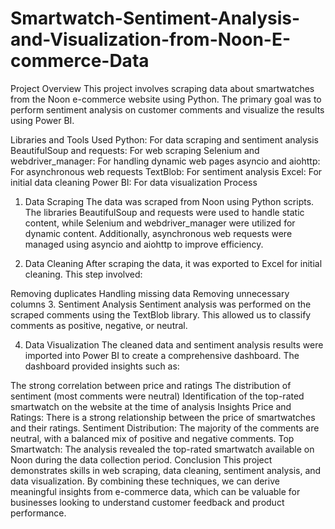 # Smartwatch-Sentiment-Analysis-and-Visualization-from-Noon-E-commerce-Data
Project Overview
This project involves scraping data about smartwatches from the Noon e-commerce website using Python. The primary goal was to perform sentiment analysis on customer comments and visualize the results using Power BI.

Libraries and Tools Used
Python: For data scraping and sentiment analysis
BeautifulSoup and requests: For web scraping
Selenium and webdriver_manager: For handling dynamic web pages
asyncio and aiohttp: For asynchronous web requests
TextBlob: For sentiment analysis
Excel: For initial data cleaning
Power BI: For data visualization
Process
1. Data Scraping
The data was scraped from Noon using Python scripts. The libraries BeautifulSoup and requests were used to handle static content, while Selenium and webdriver_manager were utilized for dynamic content. Additionally, asynchronous web requests were managed using asyncio and aiohttp to improve efficiency.

2. Data Cleaning
After scraping the data, it was exported to Excel for initial cleaning. This step involved:

Removing duplicates
Handling missing data
Removing unnecessary columns
3. Sentiment Analysis
Sentiment analysis was performed on the scraped comments using the TextBlob library. This allowed us to classify comments as positive, negative, or neutral.

4. Data Visualization
The cleaned data and sentiment analysis results were imported into Power BI to create a comprehensive dashboard. The dashboard provided insights such as:

The strong correlation between price and ratings
The distribution of sentiment (most comments were neutral)
Identification of the top-rated smartwatch on the website at the time of analysis
Insights
Price and Ratings: There is a strong relationship between the price of smartwatches and their ratings.
Sentiment Distribution: The majority of the comments are neutral, with a balanced mix of positive and negative comments.
Top Smartwatch: The analysis revealed the top-rated smartwatch available on Noon during the data collection period.
Conclusion
This project demonstrates skills in web scraping, data cleaning, sentiment analysis, and data visualization. By combining these techniques, we can derive meaningful insights from e-commerce data, which can be valuable for businesses looking to understand customer feedback and product performance.
